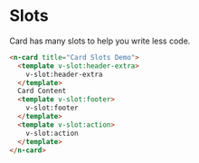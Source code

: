 # Slots
Card has many slots to help you write less code.
```html
<n-card title="Card Slots Demo">
  <template v-slot:header-extra>
    v-slot:header-extra
  </template>
  Card Content
  <template v-slot:footer>
    v-slot:footer
  </template>
  <template v-slot:action>
    v-slot:action
  </template>
</n-card>
```
